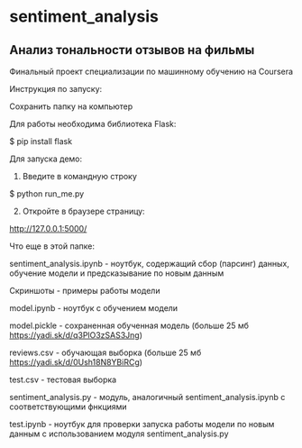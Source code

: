 # sentiment_analysis
## Анализ тональности отзывов на фильмы

Финальный проект специализации по машинному обучению на Coursera

Инструкция по запуску:

Сохранить папку на компьютер

Для работы необходима библиотека Flask:

$ pip install flask

Для запуска демо:

1. Введите в командную строку

$ python run_me.py

2. Откройте в браузере страницу:

http://127.0.0.1:5000/

Что еще в этой папке:

sentiment_analysis.ipynb - ноутбук, содержащий сбор (парсинг) данных, обучение модели и предсказывание по новым данным

Скриншоты - примеры работы модели

model.ipynb - ноутбук с обучением модели

model.pickle - сохраненная обученная модель (больше 25 мб https://yadi.sk/d/q3PlO3zSAS3Jng)

reviews.csv - обучающая выборка (больше 25 мб https://yadi.sk/d/0Ush18N8YBiRCg)

test.csv - тестовая выборка

sentiment_analysis.py - модуль, аналогичный sentiment_analysis.ipynb с соответствующими фнкциями

test.ipynb - ноутбук для проверки запуска работы модели по новым данным с использованием модуля sentiment_analysis.py
